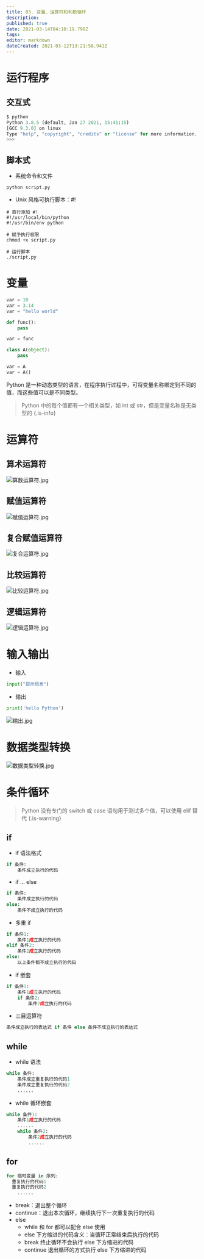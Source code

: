 ```yaml
---
title: 03. 变量、运算符和判断循环
description: 
published: true
date: 2021-03-14T04:10:19.798Z
tags: 
editor: markdown
dateCreated: 2021-03-12T13:21:58.941Z
---
```


# 运行程序

## 交互式

```python
$ python
Python 3.8.5 (default, Jan 27 2021, 15:41:15) 
[GCC 9.3.0] on linux
Type "help", "copyright", "credits" or "license" for more information.
>>>
```

## 脚本式

- 系统命令和文件

```shell
python script.py
```

- Unix 风格可执行脚本：#!

```shell
# 首行添加 #!
#!/usr/local/bin/python
#!/usr/bin/env python

# 赋予执行权限
chmod +x script.py

# 运行脚本
./script.py
```

# 变量

```python
var = 10
var = 3.14
var = "hello world"

def func():
    pass

var = func

class A(object):
    pass

var = A
var = A()
```

Python 是一种动态类型的语言，在程序执行过程中，可将变量名称绑定到不同的值，而这些值可以是不同类型。

> Python 中的每个值都有一个相关类型，如 int 或 str，但是变量名称是无类型的
{.is-info}


# 运算符

## 算术运算符

![算数运算符.jpg](/assets/python/学习大纲/基础知识/算数运算符.jpg)

## 赋值运算符

![赋值运算符.jpg](/assets/python/学习大纲/基础知识/赋值运算符.jpg)


## 复合赋值运算符

![复合运算符.jpg](/assets/python/学习大纲/基础知识/复合运算符.jpg)

## 比较运算符

![比较运算符.jpg](/assets/python/学习大纲/基础知识/比较运算符.jpg)

## 逻辑运算符

![逻辑运算符.jpg](/assets/python/学习大纲/基础知识/逻辑运算符.jpg)

# 输入输出

- 输入

```python
input("提示信息")
```

- 输出

```python
print('hello Python')
```

![输出.jpg](/assets/python/学习大纲/基础知识/输出.jpg)

# 数据类型转换

![数据类型转换.jpg](/assets/python/学习大纲/基础知识/数据类型转换.jpg)

# 条件循环

> Python 没有专门的 switch 或 case 语句用于测试多个值，可以使用 elif 替代
{.is-warning}

## if 

- if 语法格式

```python
if 条件:
	条件成⽴执⾏的代码
```

- if ... else
  
```python
if 条件:
	条件成⽴执⾏的代码
else:
	条件不成⽴执⾏的代码
```

- 多重 if 

```python
if 条件1:
	条件1成⽴执⾏的代码
elif 条件2:
	条件2成⽴执⾏的代码
else:
	以上条件都不成⽴执⾏的代码
```

- if 嵌套

```python
if 条件1:
	条件1成⽴执⾏的代码
	if 条件2:
		条件2成⽴执⾏的代码
```

- 三⽬运算符

```python
条件成⽴执⾏的表达式 if 条件 else 条件不成⽴执⾏的表达式
```

## while

- while 语法

```python
while 条件:
	条件成⽴重复执⾏的代码1
	条件成⽴重复执⾏的代码2
	......
```

- while 循环嵌套

```python
while 条件1:
	条件1成⽴执⾏的代码
	......
	while 条件2:
		条件2成⽴执⾏的代码
		......
```

## for

```python
for 临时变量 in 序列:
  重复执⾏的代码1
  重复执⾏的代码2
	......
```

- break：退出整个循环
- continue：退出本次循环，继续执⾏下⼀次重复执⾏的代码
- else
	- while 和 for 都可以配合 else 使⽤
  - else 下⽅缩进的代码含义：当循环正常结束后执⾏的代码
  - break 终⽌循环不会执⾏ else 下⽅缩进的代码
  - continue 退出循环的⽅式执⾏ else 下⽅缩进的代码
